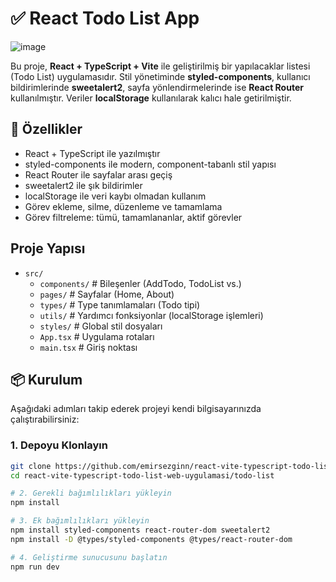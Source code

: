 # ✅ React Todo List App


![image](https://github.com/user-attachments/assets/f80d02d8-1c5d-4c05-b25f-8dc5eaf58ecb)


Bu proje, **React + TypeScript + Vite** ile geliştirilmiş bir yapılacaklar listesi (Todo List) uygulamasıdır. Stil yönetiminde **styled-components**, kullanıcı bildirimlerinde **sweetalert2**, sayfa yönlendirmelerinde ise **React Router** kullanılmıştır. Veriler **localStorage** kullanılarak kalıcı hale getirilmiştir.

## 🚀 Özellikler

- React + TypeScript ile yazılmıştır
- styled-components ile modern, component-tabanlı stil yapısı
- React Router ile sayfalar arası geçiş
- sweetalert2 ile şık bildirimler
- localStorage ile veri kaybı olmadan kullanım
- Görev ekleme, silme, düzenleme ve tamamlama
- Görev filtreleme: tümü, tamamlananlar, aktif görevler

## Proje Yapısı

- `src/`
  - `components/`       # Bileşenler (AddTodo, TodoList vs.)
  - `pages/`            # Sayfalar (Home, About)
  - `types/`            # Type tanımlamaları (Todo tipi)
  - `utils/`            # Yardımcı fonksiyonlar (localStorage işlemleri)
  - `styles/`           # Global stil dosyaları
  - `App.tsx`           # Uygulama rotaları
  - `main.tsx`          # Giriş noktası


## 📦 Kurulum

Aşağıdaki adımları takip ederek projeyi kendi bilgisayarınızda çalıştırabilirsiniz:

### 1. Depoyu Klonlayın

```bash
git clone https://github.com/emirsezginn/react-vite-typescript-todo-list-web-uygulamasi.git
cd react-vite-typescript-todo-list-web-uygulamasi/todo-list

# 2. Gerekli bağımlılıkları yükleyin
npm install

# 3. Ek bağımlılıkları yükleyin
npm install styled-components react-router-dom sweetalert2
npm install -D @types/styled-components @types/react-router-dom

# 4. Geliştirme sunucusunu başlatın
npm run dev
